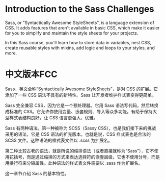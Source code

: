 # Introduction to the Sass Challenges
Sass, or "Syntactically Awesome StyleSheets", is a language extension of CSS. It adds features that aren't available in basic CSS, which make it easier for you to simplify and maintain the style sheets for your projects.

In this Sass course, you'll learn how to store data in variables, nest CSS, create reusable styles with mixins, add logic and loops to your styles, and more.


# 中文版本FCC
Sass，英文全称“Syntactically Awesome StyleSheets”，是对 CSS 的扩展。它添加了一些 CSS 语法不具有的新特性。Sass 让开发者维护样式表变得更简单。

Sass 完全兼容 CSS，因为它是一个预处理器。它用 Sass 语法写代码，然后转换成标准的 CSS。它允许你使用变量、嵌套规则、导入等众多功能。有助于保持大型样式表结构良好，让 CSS 语言更强大，优雅。

Sass 有两种语法。第一种被称为 SCSS（Sassy CSS），也是我们接下来的挑战采用的语法，它是 CSS 语法的扩充版本。也就是说，CSS 样式表也是合法的 SCSS 文件。这种语法的样式表文件以 .scss 为扩展名。

第二种比较古老的语法，就是所说的缩排语法（或者直接就称为“Sass”），它不使用花括号，而是通过缩排的方式来表达选择符的嵌套层级，它也不使用分号，而是用换行符来分隔属性。此种语法的样式表文件需要以 .sass 作为扩展名。

这一章节介绍 Sass 的基本特性。
